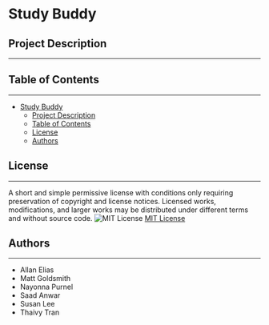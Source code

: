# Study Buddy

## Project Description
 ------

 ## Table of Contents
  ------  
- [Study Buddy](#study-buddy)
  - [Project Description](#project-description)
  - [Table of Contents](#table-of-contents)
  - [License](#license)
  - [Authors](#authors)

 ## License
  ------
 A short and simple permissive license with conditions only requiring preservation of copyright and license notices. Licensed works, modifications, and larger works may be distributed under different terms and without source code.  ![MIT License](https://img.shields.io/badge/license-MIT-brightgreen)  [MIT License](https://choosealicense.com/licenses/mit/)  

 ## Authors
  ------

  - Allan Elias
  - Matt Goldsmith
  - Nayonna Purnel
  - Saad Anwar
  - Susan Lee
  - Thaivy Tran
  
